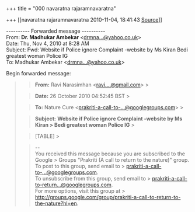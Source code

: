 +++
title = "000 navaratna rajaramnavaratna"

+++
[[navaratna rajaramnavaratna	2010-11-04, 18:41:43 [Source](https://groups.google.com/g/bvparishat/c/lxkZa_m2dRY)]]



  
  

---------- Forwarded message ----------  
From: **Dr. Madhukar Ambekar** \<[drmna...@yahoo.co.uk]()\>  
Date: Thu, Nov 4, 2010 at 8:28 AM  
Subject: Fwd: Website if Police ignore Complaint -website by Ms Kiran Bedi greatest woman Police IG  
To: Madhukar Ambekar \<[drmna...@yahoo.co.uk]()\>  
  
  

  

  

Begin forwarded message:

  

> 
> > 
> > **From:** Ravi Narasimhan \<[ravi....@gmail.com]()\> >
> 
> > 
> > **Date:** 26 October 2010 04:52:45 BST >
> 
> > 
> > **To:** Nature Cure \<[prakriti-a-call-to-...@googlegroups.com]()\> >
> 
> > 
> > **Subject:** **Website if Police ignore Complaint -website by Ms Kiran > Bedi greatest woman Police IG** >
> 
> > 
> > 
> > [TABLE] >
>   
> > 
> >   
> > 
> >   
> > 
> > --  
> You received this message because you are subscribed to the Google > Groups "Prakriti (A call to return to the nature)" group.  
> To post to this group, send email to > [prakriti-a-call-to-...@googlegroups.com]().  
> To unsubscribe from this group, send email to > [prakriti-a-call-to-return...@googlegroups.com]().  
> For more options, visit this group at > <http://groups.google.com/group/prakriti-a-call-to-return-to-the-nature?hl=en>.  

  

  

